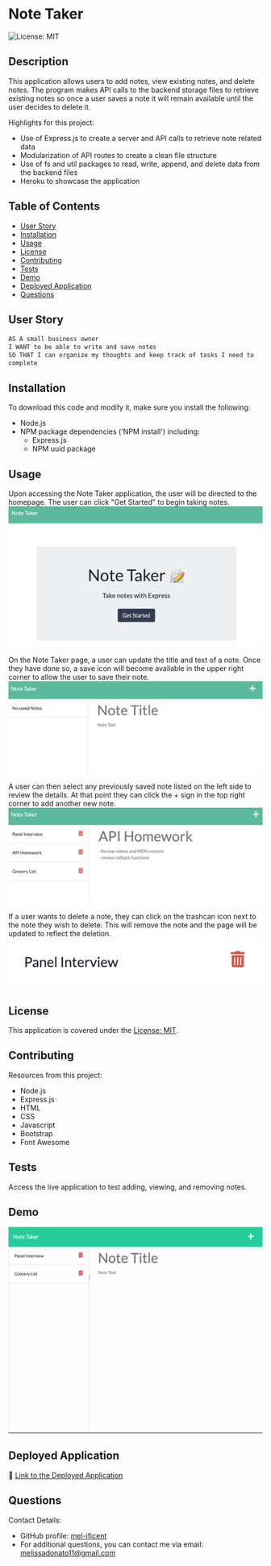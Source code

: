 # Note Taker

![License: MIT](https://img.shields.io/badge/License-MIT-yellow.svg)

## Description
This application allows users to add notes, view existing notes, and delete notes.  The program makes API calls to the backend storage files to retrieve existing notes so once a user saves a note it will remain available until the user decides to delete it.

Highlights for this project:
- Use of Express.js to create a server and API calls to retrieve note related data
- Modularization of API routes to create a clean file structure
- Use of fs and util packages to read, write, append, and delete data from the backend files
- Heroku to showcase the application

## Table of Contents
- [User Story](#user-story)
- [Installation](#installation)
- [Usage](#usage)
- [License](#license)
- [Contributing](#contributing)
- [Tests](#tests)
- [Demo](#demo)
- [Deployed Application](#deployed-application)
- [Questions](#questions)

## User Story

```
AS A small business owner
I WANT to be able to write and save notes
SO THAT I can organize my thoughts and keep track of tasks I need to complete
```
## Installation
To download this code and modify it, make sure you install the following:
- Node.js
- NPM package dependencies ('NPM install') including:
    - Express.js
    - NPM uuid package


## Usage

Upon accessing the Note Taker application, the user will be directed to the homepage.  The user can click "Get Started" to begin taking notes.
![Note Taker Application](./assets/Index.jpg)

On the Note Taker page, a user can update the title and text of a note.  Once they have done so, a save icon will become available in the upper right corner to allow the user to save their note.
![Note Taker Application](./assets/NewNote.jpg)

A user can then select any previously saved note listed on the left side to review the details.  At that point they can click the + sign in the top right corner to add another new note.
![Review existing notes](./assets/ExistingNote.jpg)

If a user wants to delete a note, they can click on the trashcan icon next to the note they wish to delete.  This will remove the note and the page will be updated to reflect the deletion.
![Delete notes from list](./assets/DeleteNote.jpg)

## License
This application is covered under the [License: MIT](https://opensource.org/licenses/MIT).


## Contributing
Resources from this project:
- Node.js
- Express.js
- HTML
- CSS
- Javascript
- Bootstrap
- Font Awesome


## Tests
Access the live application to test adding, viewing, and removing notes.

## Demo
![Demo](./assets/NoteTaker.gif)

## Deployed Application
🚀 [Link to the Deployed Application](https://warm-bayou-15489.herokuapp.com/)


## Questions
Contact Details:

- GitHub profile: [mel-ificent](https://github.com/mel-ificent)
- For additional questions, you can contact me via email: melissadonato11@gmail.com